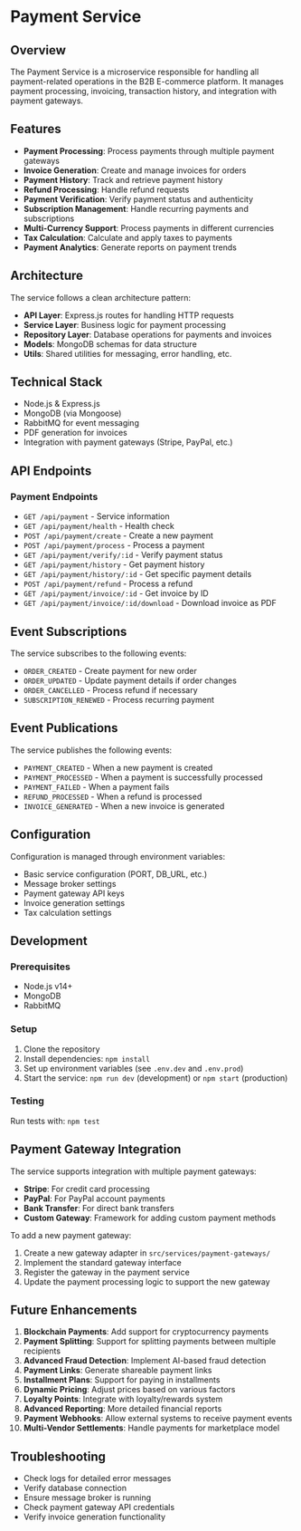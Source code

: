 # Payment Service

## Overview
The Payment Service is a microservice responsible for handling all payment-related operations in the B2B E-commerce platform. It manages payment processing, invoicing, transaction history, and integration with payment gateways.

## Features
- **Payment Processing**: Process payments through multiple payment gateways
- **Invoice Generation**: Create and manage invoices for orders
- **Payment History**: Track and retrieve payment history
- **Refund Processing**: Handle refund requests
- **Payment Verification**: Verify payment status and authenticity
- **Subscription Management**: Handle recurring payments and subscriptions
- **Multi-Currency Support**: Process payments in different currencies
- **Tax Calculation**: Calculate and apply taxes to payments
- **Payment Analytics**: Generate reports on payment trends

## Architecture
The service follows a clean architecture pattern:
- **API Layer**: Express.js routes for handling HTTP requests
- **Service Layer**: Business logic for payment processing
- **Repository Layer**: Database operations for payments and invoices
- **Models**: MongoDB schemas for data structure
- **Utils**: Shared utilities for messaging, error handling, etc.

## Technical Stack
- Node.js & Express.js
- MongoDB (via Mongoose)
- RabbitMQ for event messaging
- PDF generation for invoices
- Integration with payment gateways (Stripe, PayPal, etc.)

## API Endpoints

### Payment Endpoints
- `GET /api/payment` - Service information
- `GET /api/payment/health` - Health check
- `POST /api/payment/create` - Create a new payment
- `POST /api/payment/process` - Process a payment
- `GET /api/payment/verify/:id` - Verify payment status
- `GET /api/payment/history` - Get payment history
- `GET /api/payment/history/:id` - Get specific payment details
- `POST /api/payment/refund` - Process a refund
- `GET /api/payment/invoice/:id` - Get invoice by ID
- `GET /api/payment/invoice/:id/download` - Download invoice as PDF

## Event Subscriptions
The service subscribes to the following events:
- `ORDER_CREATED` - Create payment for new order
- `ORDER_UPDATED` - Update payment details if order changes
- `ORDER_CANCELLED` - Process refund if necessary
- `SUBSCRIPTION_RENEWED` - Process recurring payment

## Event Publications
The service publishes the following events:
- `PAYMENT_CREATED` - When a new payment is created
- `PAYMENT_PROCESSED` - When a payment is successfully processed
- `PAYMENT_FAILED` - When a payment fails
- `REFUND_PROCESSED` - When a refund is processed
- `INVOICE_GENERATED` - When a new invoice is generated

## Configuration
Configuration is managed through environment variables:
- Basic service configuration (PORT, DB_URL, etc.)
- Message broker settings
- Payment gateway API keys
- Invoice generation settings
- Tax calculation settings

## Development

### Prerequisites
- Node.js v14+
- MongoDB
- RabbitMQ

### Setup
1. Clone the repository
2. Install dependencies: `npm install`
3. Set up environment variables (see `.env.dev` and `.env.prod`)
4. Start the service: `npm run dev` (development) or `npm start` (production)

### Testing
Run tests with: `npm test`

## Payment Gateway Integration
The service supports integration with multiple payment gateways:
- **Stripe**: For credit card processing
- **PayPal**: For PayPal account payments
- **Bank Transfer**: For direct bank transfers
- **Custom Gateway**: Framework for adding custom payment methods

To add a new payment gateway:
1. Create a new gateway adapter in `src/services/payment-gateways/`
2. Implement the standard gateway interface
3. Register the gateway in the payment service
4. Update the payment processing logic to support the new gateway

## Future Enhancements
1. **Blockchain Payments**: Add support for cryptocurrency payments
2. **Payment Splitting**: Support for splitting payments between multiple recipients
3. **Advanced Fraud Detection**: Implement AI-based fraud detection
4. **Payment Links**: Generate shareable payment links
5. **Installment Plans**: Support for paying in installments
6. **Dynamic Pricing**: Adjust prices based on various factors
7. **Loyalty Points**: Integrate with loyalty/rewards system
8. **Advanced Reporting**: More detailed financial reports
9. **Payment Webhooks**: Allow external systems to receive payment events
10. **Multi-Vendor Settlements**: Handle payments for marketplace model

## Troubleshooting
- Check logs for detailed error messages
- Verify database connection
- Ensure message broker is running
- Check payment gateway API credentials
- Verify invoice generation functionality 